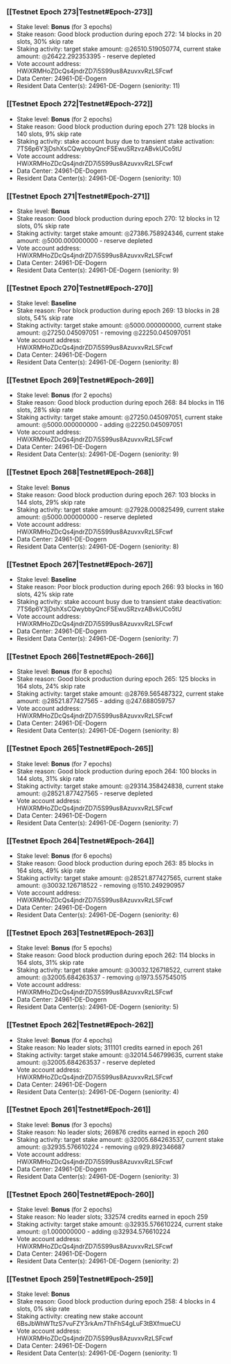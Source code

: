 ### [[Testnet Epoch 273|Testnet#Epoch-273]]
* Stake level: **Bonus** (for 3 epochs)
* Stake reason: Good block production during epoch 272: 14 blocks in 20 slots, 30% skip rate
* Staking activity: target stake amount: ◎26510.519050774, current stake amount: ◎26422.292353395 - reserve depleted
* Vote account address: HWiXRMHoZDcQs4jndrZD7i5S99us8AzuvxvRzLSFcwf
* Data Center: 24961-DE-Dogern
* Resident Data Center(s): 24961-DE-Dogern (seniority: 11)
### [[Testnet Epoch 272|Testnet#Epoch-272]]
* Stake level: **Bonus** (for 2 epochs)
* Stake reason: Good block production during epoch 271: 128 blocks in 140 slots, 9% skip rate
* Staking activity: stake account busy due to transient stake activation: 7TS6p6Y3jDshXsCQwybbyQncFSEwuSRzvzABvkUCo5tU
* Vote account address: HWiXRMHoZDcQs4jndrZD7i5S99us8AzuvxvRzLSFcwf
* Data Center: 24961-DE-Dogern
* Resident Data Center(s): 24961-DE-Dogern (seniority: 10)
### [[Testnet Epoch 271|Testnet#Epoch-271]]
* Stake level: **Bonus**
* Stake reason: Good block production during epoch 270: 12 blocks in 12 slots, 0% skip rate
* Staking activity: target stake amount: ◎27386.758924346, current stake amount: ◎5000.000000000 - reserve depleted
* Vote account address: HWiXRMHoZDcQs4jndrZD7i5S99us8AzuvxvRzLSFcwf
* Data Center: 24961-DE-Dogern
* Resident Data Center(s): 24961-DE-Dogern (seniority: 9)
### [[Testnet Epoch 270|Testnet#Epoch-270]]
* Stake level: **Baseline**
* Stake reason: Poor block production during epoch 269: 13 blocks in 28 slots, 54% skip rate
* Staking activity: target stake amount: ◎5000.000000000, current stake amount: ◎27250.045097051 - removing ◎22250.045097051
* Vote account address: HWiXRMHoZDcQs4jndrZD7i5S99us8AzuvxvRzLSFcwf
* Data Center: 24961-DE-Dogern
* Resident Data Center(s): 24961-DE-Dogern (seniority: 8)
### [[Testnet Epoch 269|Testnet#Epoch-269]]
* Stake level: **Bonus** (for 2 epochs)
* Stake reason: Good block production during epoch 268: 84 blocks in 116 slots, 28% skip rate
* Staking activity: target stake amount: ◎27250.045097051, current stake amount: ◎5000.000000000 - adding ◎22250.045097051
* Vote account address: HWiXRMHoZDcQs4jndrZD7i5S99us8AzuvxvRzLSFcwf
* Data Center: 24961-DE-Dogern
* Resident Data Center(s): 24961-DE-Dogern (seniority: 9)
### [[Testnet Epoch 268|Testnet#Epoch-268]]
* Stake level: **Bonus**
* Stake reason: Good block production during epoch 267: 103 blocks in 144 slots, 29% skip rate
* Staking activity: target stake amount: ◎27928.000825499, current stake amount: ◎5000.000000000 - reserve depleted
* Vote account address: HWiXRMHoZDcQs4jndrZD7i5S99us8AzuvxvRzLSFcwf
* Data Center: 24961-DE-Dogern
* Resident Data Center(s): 24961-DE-Dogern (seniority: 8)
### [[Testnet Epoch 267|Testnet#Epoch-267]]
* Stake level: **Baseline**
* Stake reason: Poor block production during epoch 266: 93 blocks in 160 slots, 42% skip rate
* Staking activity: stake account busy due to transient stake deactivation: 7TS6p6Y3jDshXsCQwybbyQncFSEwuSRzvzABvkUCo5tU
* Vote account address: HWiXRMHoZDcQs4jndrZD7i5S99us8AzuvxvRzLSFcwf
* Data Center: 24961-DE-Dogern
* Resident Data Center(s): 24961-DE-Dogern (seniority: 7)
### [[Testnet Epoch 266|Testnet#Epoch-266]]
* Stake level: **Bonus** (for 8 epochs)
* Stake reason: Good block production during epoch 265: 125 blocks in 164 slots, 24% skip rate
* Staking activity: target stake amount: ◎28769.565487322, current stake amount: ◎28521.877427565 - adding ◎247.688059757
* Vote account address: HWiXRMHoZDcQs4jndrZD7i5S99us8AzuvxvRzLSFcwf
* Data Center: 24961-DE-Dogern
* Resident Data Center(s): 24961-DE-Dogern (seniority: 8)
### [[Testnet Epoch 265|Testnet#Epoch-265]]
* Stake level: **Bonus** (for 7 epochs)
* Stake reason: Good block production during epoch 264: 100 blocks in 144 slots, 31% skip rate
* Staking activity: target stake amount: ◎29314.358424838, current stake amount: ◎28521.877427565 - reserve depleted
* Vote account address: HWiXRMHoZDcQs4jndrZD7i5S99us8AzuvxvRzLSFcwf
* Data Center: 24961-DE-Dogern
* Resident Data Center(s): 24961-DE-Dogern (seniority: 7)
### [[Testnet Epoch 264|Testnet#Epoch-264]]
* Stake level: **Bonus** (for 6 epochs)
* Stake reason: Good block production during epoch 263: 85 blocks in 164 slots, 49% skip rate
* Staking activity: target stake amount: ◎28521.877427565, current stake amount: ◎30032.126718522 - removing ◎1510.249290957
* Vote account address: HWiXRMHoZDcQs4jndrZD7i5S99us8AzuvxvRzLSFcwf
* Data Center: 24961-DE-Dogern
* Resident Data Center(s): 24961-DE-Dogern (seniority: 6)
### [[Testnet Epoch 263|Testnet#Epoch-263]]
* Stake level: **Bonus** (for 5 epochs)
* Stake reason: Good block production during epoch 262: 114 blocks in 164 slots, 31% skip rate
* Staking activity: target stake amount: ◎30032.126718522, current stake amount: ◎32005.684263537 - removing ◎1973.557545015
* Vote account address: HWiXRMHoZDcQs4jndrZD7i5S99us8AzuvxvRzLSFcwf
* Data Center: 24961-DE-Dogern
* Resident Data Center(s): 24961-DE-Dogern (seniority: 5)
### [[Testnet Epoch 262|Testnet#Epoch-262]]
* Stake level: **Bonus** (for 4 epochs)
* Stake reason: No leader slots; 311101 credits earned in epoch 261
* Staking activity: target stake amount: ◎32014.546799635, current stake amount: ◎32005.684263537 - reserve depleted
* Vote account address: HWiXRMHoZDcQs4jndrZD7i5S99us8AzuvxvRzLSFcwf
* Data Center: 24961-DE-Dogern
* Resident Data Center(s): 24961-DE-Dogern (seniority: 4)
### [[Testnet Epoch 261|Testnet#Epoch-261]]
* Stake level: **Bonus** (for 3 epochs)
* Stake reason: No leader slots; 269876 credits earned in epoch 260
* Staking activity: target stake amount: ◎32005.684263537, current stake amount: ◎32935.576610224 - removing ◎929.892346687
* Vote account address: HWiXRMHoZDcQs4jndrZD7i5S99us8AzuvxvRzLSFcwf
* Data Center: 24961-DE-Dogern
* Resident Data Center(s): 24961-DE-Dogern (seniority: 3)
### [[Testnet Epoch 260|Testnet#Epoch-260]]
* Stake level: **Bonus** (for 2 epochs)
* Stake reason: No leader slots; 332574 credits earned in epoch 259
* Staking activity: target stake amount: ◎32935.576610224, current stake amount: ◎1.000000000 - adding ◎32934.576610224
* Vote account address: HWiXRMHoZDcQs4jndrZD7i5S99us8AzuvxvRzLSFcwf
* Data Center: 24961-DE-Dogern
* Resident Data Center(s): 24961-DE-Dogern (seniority: 2)
### [[Testnet Epoch 259|Testnet#Epoch-259]]
* Stake level: **Bonus**
* Stake reason: Good block production during epoch 258: 4 blocks in 4 slots, 0% skip rate
* Staking activity: creating new stake account 6BsJbWhWTtzS7vuFZY3rkAm7ThFhS4gLuF3tBXfmueCU
* Vote account address: HWiXRMHoZDcQs4jndrZD7i5S99us8AzuvxvRzLSFcwf
* Data Center: 24961-DE-Dogern
* Resident Data Center(s): 24961-DE-Dogern (seniority: 1)